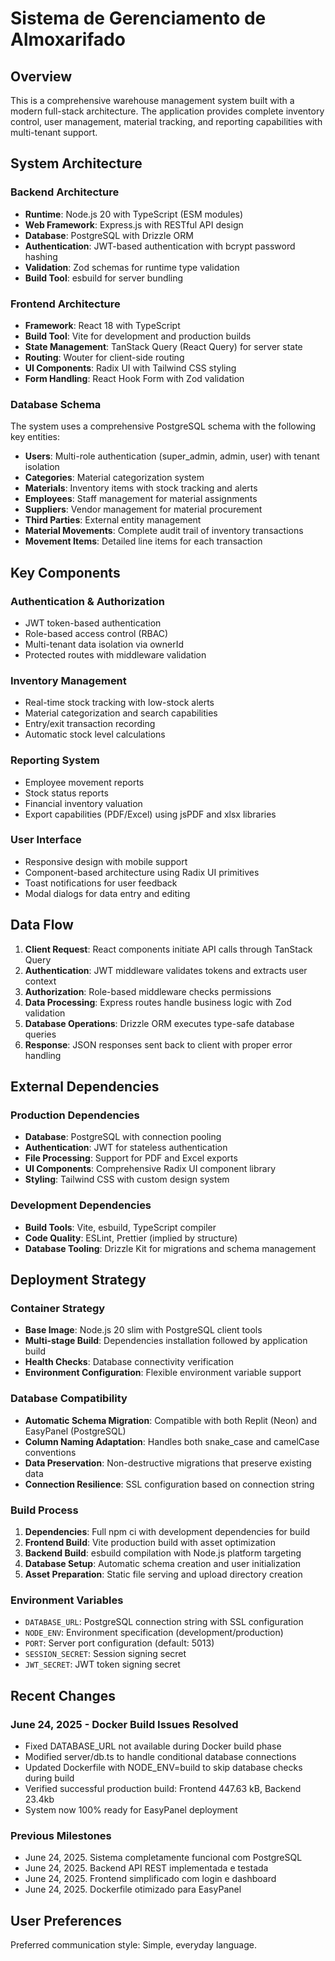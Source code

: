 # Sistema de Gerenciamento de Almoxarifado

## Overview

This is a comprehensive warehouse management system built with a modern full-stack architecture. The application provides complete inventory control, user management, material tracking, and reporting capabilities with multi-tenant support.

## System Architecture

### Backend Architecture
- **Runtime**: Node.js 20 with TypeScript (ESM modules)
- **Web Framework**: Express.js with RESTful API design
- **Database**: PostgreSQL with Drizzle ORM
- **Authentication**: JWT-based authentication with bcrypt password hashing
- **Validation**: Zod schemas for runtime type validation
- **Build Tool**: esbuild for server bundling

### Frontend Architecture
- **Framework**: React 18 with TypeScript
- **Build Tool**: Vite for development and production builds
- **State Management**: TanStack Query (React Query) for server state
- **Routing**: Wouter for client-side routing
- **UI Components**: Radix UI with Tailwind CSS styling
- **Form Handling**: React Hook Form with Zod validation

### Database Schema
The system uses a comprehensive PostgreSQL schema with the following key entities:
- **Users**: Multi-role authentication (super_admin, admin, user) with tenant isolation
- **Categories**: Material categorization system
- **Materials**: Inventory items with stock tracking and alerts
- **Employees**: Staff management for material assignments
- **Suppliers**: Vendor management for material procurement
- **Third Parties**: External entity management
- **Material Movements**: Complete audit trail of inventory transactions
- **Movement Items**: Detailed line items for each transaction

## Key Components

### Authentication & Authorization
- JWT token-based authentication
- Role-based access control (RBAC)
- Multi-tenant data isolation via ownerId
- Protected routes with middleware validation

### Inventory Management
- Real-time stock tracking with low-stock alerts
- Material categorization and search capabilities
- Entry/exit transaction recording
- Automatic stock level calculations

### Reporting System
- Employee movement reports
- Stock status reports
- Financial inventory valuation
- Export capabilities (PDF/Excel) using jsPDF and xlsx libraries

### User Interface
- Responsive design with mobile support
- Component-based architecture using Radix UI primitives
- Toast notifications for user feedback
- Modal dialogs for data entry and editing

## Data Flow

1. **Client Request**: React components initiate API calls through TanStack Query
2. **Authentication**: JWT middleware validates tokens and extracts user context
3. **Authorization**: Role-based middleware checks permissions
4. **Data Processing**: Express routes handle business logic with Zod validation
5. **Database Operations**: Drizzle ORM executes type-safe database queries
6. **Response**: JSON responses sent back to client with proper error handling

## External Dependencies

### Production Dependencies
- **Database**: PostgreSQL with connection pooling
- **Authentication**: JWT for stateless authentication
- **File Processing**: Support for PDF and Excel exports
- **UI Components**: Comprehensive Radix UI component library
- **Styling**: Tailwind CSS with custom design system

### Development Dependencies
- **Build Tools**: Vite, esbuild, TypeScript compiler
- **Code Quality**: ESLint, Prettier (implied by structure)
- **Database Tooling**: Drizzle Kit for migrations and schema management

## Deployment Strategy

### Container Strategy
- **Base Image**: Node.js 20 slim with PostgreSQL client tools
- **Multi-stage Build**: Dependencies installation followed by application build
- **Health Checks**: Database connectivity verification
- **Environment Configuration**: Flexible environment variable support

### Database Compatibility
- **Automatic Schema Migration**: Compatible with both Replit (Neon) and EasyPanel (PostgreSQL)
- **Column Naming Adaptation**: Handles both snake_case and camelCase conventions
- **Data Preservation**: Non-destructive migrations that preserve existing data
- **Connection Resilience**: SSL configuration based on connection string

### Build Process
1. **Dependencies**: Full npm ci with development dependencies for build
2. **Frontend Build**: Vite production build with asset optimization
3. **Backend Build**: esbuild compilation with Node.js platform targeting
4. **Database Setup**: Automatic schema creation and user initialization
5. **Asset Preparation**: Static file serving and upload directory creation

### Environment Variables
- `DATABASE_URL`: PostgreSQL connection string with SSL configuration
- `NODE_ENV`: Environment specification (development/production)
- `PORT`: Server port configuration (default: 5013)
- `SESSION_SECRET`: Session signing secret
- `JWT_SECRET`: JWT token signing secret

## Recent Changes

### June 24, 2025 - Docker Build Issues Resolved
- Fixed DATABASE_URL not available during Docker build phase
- Modified server/db.ts to handle conditional database connections
- Updated Dockerfile with NODE_ENV=build to skip database checks during build
- Verified successful production build: Frontend 447.63 kB, Backend 23.4kb
- System now 100% ready for EasyPanel deployment

### Previous Milestones
- June 24, 2025. Sistema completamente funcional com PostgreSQL
- June 24, 2025. Backend API REST implementada e testada
- June 24, 2025. Frontend simplificado com login e dashboard
- June 24, 2025. Dockerfile otimizado para EasyPanel

## User Preferences

Preferred communication style: Simple, everyday language.